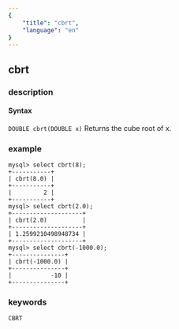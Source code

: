 ```yaml
---
{
    "title": "cbrt",
    "language": "en"
}
---
```


<!-- 
Licensed to the Apache Software Foundation (ASF) under one
or more contributor license agreements.  See the NOTICE file
distributed with this work for additional information
regarding copyright ownership.  The ASF licenses this file
to you under the Apache License, Version 2.0 (the
"License"); you may not use this file except in compliance
with the License.  You may obtain a copy of the License at
  http://www.apache.org/licenses/LICENSE-2.0
Unless required by applicable law or agreed to in writing,
software distributed under the License is distributed on an
"AS IS" BASIS, WITHOUT WARRANTIES OR CONDITIONS OF ANY
KIND, either express or implied.  See the License for the
specific language governing permissions and limitations
under the License.
-->

## cbrt

### description
#### Syntax

`DOUBLE cbrt(DOUBLE x)`
Returns the cube root of x.

### example

```
mysql> select cbrt(8);
+-----------+
| cbrt(8.0) |
+-----------+
|         2 |
+-----------+
mysql> select cbrt(2.0);
+--------------------+
| cbrt(2.0)          |
+--------------------+
| 1.2599210498948734 |
+--------------------+
mysql> select cbrt(-1000.0);
+---------------+
| cbrt(-1000.0) |
+---------------+
|           -10 |
+---------------+
```

### keywords
	CBRT
